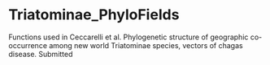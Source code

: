 # Triatominae_PhyloFields
Functions used in Ceccarelli et al. Phylogenetic structure of geographic co-occurrence among new world Triatominae species, vectors of chagas disease. Submitted
